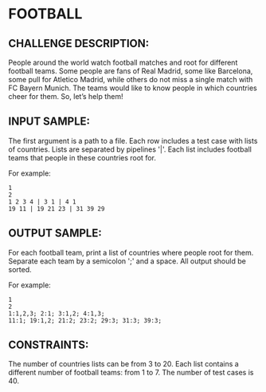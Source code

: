 FOOTBALL
========

CHALLENGE DESCRIPTION:
----------------------

People around the world watch football matches and root for different football teams. Some people are fans of Real Madrid, some like Barcelona, some pull for Atletico Madrid, while others do not miss a single match with FC Bayern Munich.
The teams would like to know people in which countries cheer for them. So, let’s help them!

INPUT SAMPLE:
-------------

The first argument is a path to a file. Each row includes a test case with lists of countries. Lists are separated by pipelines '|'. Each list includes football teams that people in these countries root for.

For example:

	1
	2
	1 2 3 4 | 3 1 | 4 1
	19 11 | 19 21 23 | 31 39 29

OUTPUT SAMPLE:
--------------

For each football team, print a list of countries where people root for them. Separate each team by a semicolon ';' and a space. All output should be sorted.

For example:

	1
	2
	1:1,2,3; 2:1; 3:1,2; 4:1,3;
	11:1; 19:1,2; 21:2; 23:2; 29:3; 31:3; 39:3;

CONSTRAINTS:
------------

The number of countries lists can be from 3 to 20.
Each list contains a different number of football teams: from 1 to 7.
The number of test cases is 40.